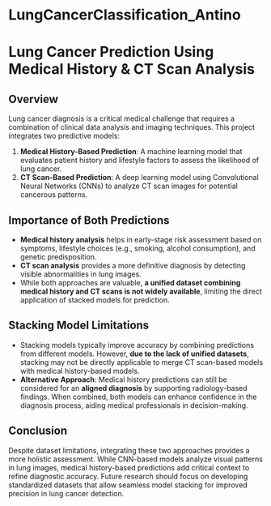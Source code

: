 # LungCancerClassification_Antino
# Lung Cancer Prediction Using Medical History & CT Scan Analysis

## Overview
Lung cancer diagnosis is a critical medical challenge that requires a combination of clinical data analysis and imaging techniques. This project integrates two predictive models:
1. **Medical History-Based Prediction**: A machine learning model that evaluates patient history and lifestyle factors to assess the likelihood of lung cancer.
2. **CT Scan-Based Prediction**: A deep learning model using Convolutional Neural Networks (CNNs) to analyze CT scan images for potential cancerous patterns.

## Importance of Both Predictions
- **Medical history analysis** helps in early-stage risk assessment based on symptoms, lifestyle choices (e.g., smoking, alcohol consumption), and genetic predisposition.
- **CT scan analysis** provides a more definitive diagnosis by detecting visible abnormalities in lung images.
- While both approaches are valuable, **a unified dataset combining medical history and CT scans is not widely available**, limiting the direct application of stacked models for prediction.

## Stacking Model Limitations
- Stacking models typically improve accuracy by combining predictions from different models. However, **due to the lack of unified datasets**, stacking may not be directly applicable to merge CT scan-based models with medical history-based models.
- **Alternative Approach**: Medical history predictions can still be considered for an **aligned diagnosis** by supporting radiology-based findings. When combined, both models can enhance confidence in the diagnosis process, aiding medical professionals in decision-making.

## Conclusion
Despite dataset limitations, integrating these two approaches provides a more holistic assessment. While CNN-based models analyze visual patterns in lung images, medical history-based predictions add critical context to refine diagnostic accuracy. Future research should focus on developing standardized datasets that allow seamless model stacking for improved precision in lung cancer detection.

